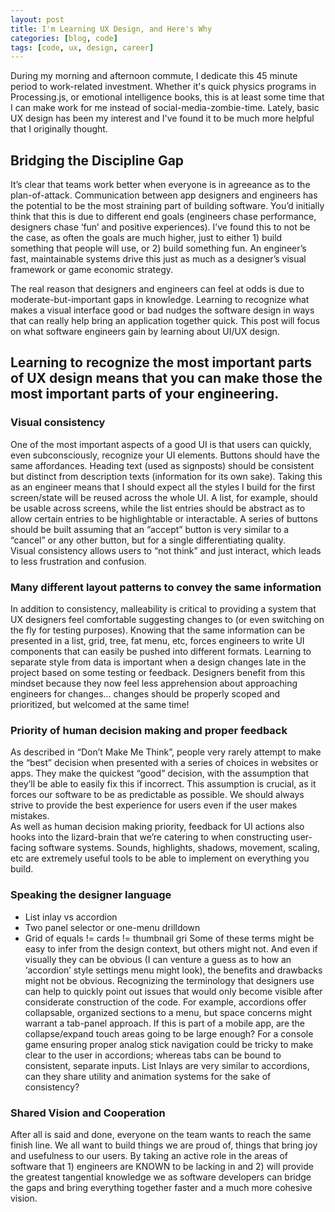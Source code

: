 ```yaml
---
layout: post
title: I'm Learning UX Design, and Here's Why
categories: [blog, code]
tags: [code, ux, design, career]
---
```


During my morning and afternoon commute, I dedicate this 45 minute period to work-related investment.  Whether it's quick physics programs in Processing.js, or emotional intelligence books, this is at least some time that I can make work for me instead of social-media-zombie-time.  Lately, basic UX design has been my interest and I've found it to be much more helpful that I originally thought.

## Bridging the Discipline Gap
It’s clear that teams work better when everyone is in agreeance as to the plan-of-attack.  Communication between app designers and engineers has the potential to be the most straining part of building software.  You’d initially think that this is due to different end goals (engineers chase performance, designers chase ‘fun’ and positive experiences).  I’ve found this to not be the case, as often the goals are much higher, just to either 1) build something that people will use, or 2) build something fun.  An engineer’s fast, maintainable systems drive this just as much as a designer’s visual framework or game economic strategy.

The real reason that designers and engineers can feel at odds is due to moderate-but-important gaps in knowledge.  Learning to recognize what makes a visual interface good or bad nudges the software design in ways that can really help bring an application together quick.  This post will focus on what software engineers gain by learning about UI/UX design.

## Learning to recognize the most important parts of UX design means that you can make those the most important parts of your engineering.
### Visual consistency
One of the most important aspects of a good UI is that users can quickly, even subconsciously, recognize your UI elements.  Buttons should have the same affordances.  Heading text (used as signposts) should be consistent but distinct from description texts (information for its own sake).  Taking this as an engineer means that I should expect all the styles I build for the first screen/state will be reused across the whole UI.  A list, for example, should be usable across screens, while the list entries should be abstract as to allow certain entries to be highlightable or interactable.  A series of buttons should be built assuming that an “accept” button is very similar to a “cancel” or any other button, but for a single differentiating quality.  
Visual consistency allows users to “not think” and just interact, which leads to less frustration and confusion.  
  
### Many different layout patterns to convey the same information
In addition to consistency, malleability is critical to providing a system that UX designers feel comfortable suggesting changes to (or even switching on the fly for testing purposes).  Knowing that the same information can be presented in a list, grid, tree, fat menu, etc, forces engineers to write UI components that can easily be pushed into different formats.  Learning to separate style from data is important when a design changes late in the project based on some testing or feedback.  Designers benefit from this mindset because they now feel less apprehension about approaching engineers for changes... changes should be properly scoped and prioritized, but welcomed at the same time!

### Priority of human decision making and proper feedback
As described in “Don’t Make Me Think”, people very rarely attempt to make the “best” decision when presented with a series of choices in websites or apps.  They make the quickest “good” decision, with the assumption that they’ll be able to easily fix this if incorrect.  This assumption is crucial, as it forces our software to be as predictable as possible.  We should always strive to provide the best experience for users even if the user makes mistakes.  
As well as human decision making priority, feedback for UI actions also hooks into the lizard-brain that we’re catering to when constructing user-facing software systems.  Sounds, highlights, shadows, movement, scaling, etc are extremely useful tools to be able to implement on everything you build.

### Speaking the designer language
- List inlay vs accordion
- Two panel selector or one-menu drilldown
- Grid of equals != cards != thumbnail gri
Some of these terms might be easy to infer from the design context, but others might not.  And even if visually they can be obvious (I can venture a guess as to how an ‘accordion’ style settings menu might look), the benefits and drawbacks might not be obvious.  Recognizing the terminology that designers use can help to quickly point out issues that would only become visible after considerate construction of the code.  For example, accordions offer collapsable, organized sections to a menu, but space concerns might warrant a tab-panel approach.  If this is part of a mobile app, are the collapse/expand touch areas going to be large enough?  For a console game ensuring proper analog stick navigation could be tricky to make clear to the user in accordions; whereas tabs can be bound to consistent, separate inputs.  List Inlays are very similar to accordions, can they share utility and animation systems for the sake of consistency?

### Shared Vision and Cooperation
After all is said and done, everyone on the team wants to reach the same finish line.  We all want to build things we are proud of, things that bring joy and usefulness to our users.  By taking an active role in the areas of software that 1) engineers are KNOWN to be lacking in and 2) will provide the greatest tangential knowledge we as software developers can bridge the gaps and bring everything together faster and a much more cohesive vision.

